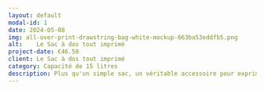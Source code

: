 ```yaml
---
layout: default
modal-id: 1
date: 2024-05-08
img: all-over-print-drawstring-bag-white-mockup-663ba53eddfb5.png
alt:	Le Sac à dos tout imprimé
project-date: €46.50
client: Le Sac à dos tout imprimé
category: Capacité de 15 litres
description: Plus qu'un simple sac, un véritable accessoire pour exprimer votre personnalité unique. Transportez votre ordinateur portable, votre livre et votre Coupe-vent avec style.
---
```

